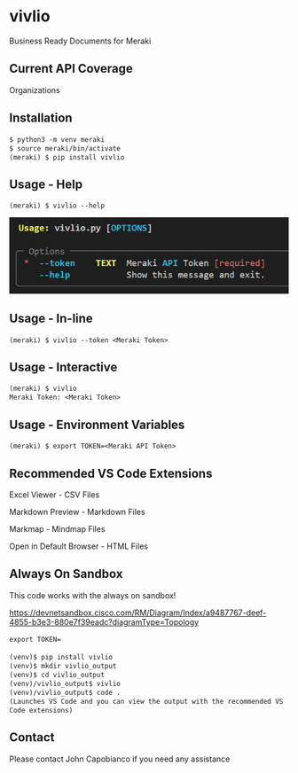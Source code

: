 # vivlio

Business Ready Documents for Meraki

## Current API Coverage

Organizations

## Installation

```console
$ python3 -m venv meraki
$ source meraki/bin/activate
(meraki) $ pip install vivlio
```

## Usage - Help

```console
(meraki) $ vivlio --help
```

![vivlio Help](/images/help.png)

## Usage - In-line

```console
(meraki) $ vivlio --token <Meraki Token>
```

## Usage - Interactive

```console
(meraki) $ vivlio
Meraki Token: <Meraki Token>
```

## Usage - Environment Variables

```console
(meraki) $ export TOKEN=<Meraki API Token>

```

## Recommended VS Code Extensions

Excel Viewer - CSV Files

Markdown Preview - Markdown Files

Markmap - Mindmap Files

Open in Default Browser - HTML Files

## Always On Sandbox

This code works with the always on sandbox! 

https://devnetsandbox.cisco.com/RM/Diagram/Index/a9487767-deef-4855-b3e3-880e7f39eadc?diagramType=Topology

```console
export TOKEN=

(venv)$ pip install vivlio
(venv)$ mkdir vivlio_output
(venv)$ cd vivlio_output
(venv)/vivlio_output$ vivlio
(venv)/vivlio_output$ code . 
(Launches VS Code and you can view the output with the recommended VS Code extensions)
```
## Contact

Please contact John Capobianco if you need any assistance
